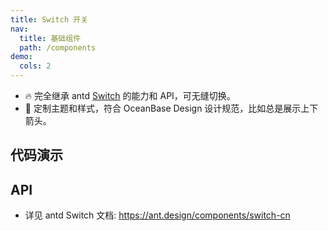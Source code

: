 ```yaml
---
title: Switch 开关
nav:
  title: 基础组件
  path: /components
demo:
  cols: 2
---
```


- 🔥 完全继承 antd [Switch](https://ant.design/components/switch-cn) 的能力和 API，可无缝切换。
- 💄 定制主题和样式，符合 OceanBase Design 设计规范，比如总是展示上下箭头。

## 代码演示

<!-- prettier-ignore -->
<code src="./demo/basic.tsx" title="基本"></code>
<code src="./demo/size.tsx" title="大小"></code>
<code src="./demo/disabled.tsx" title="禁用"></code>
<code src="./demo/loading.tsx" title="加载中"></code>
<code src="./demo/text.tsx" title="文字和图标"></code>

## API

- 详见 antd Switch 文档: https://ant.design/components/switch-cn
